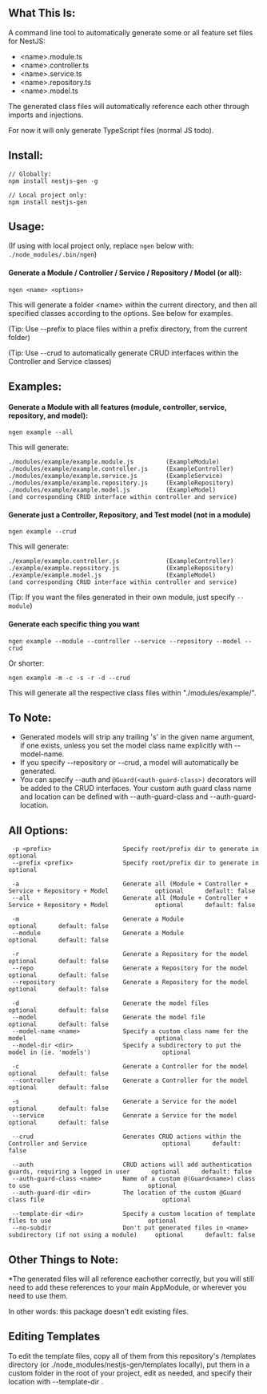 ## What This Is:

A command line tool to automatically generate some or all feature set files for NestJS:
* \<name>.module.ts
* \<name>.controller.ts
* \<name>.service.ts
* \<name>.repository.ts
* \<name>.model.ts

The generated class files will automatically reference each other through imports and injections. 

For now it will only generate TypeScript files (normal JS todo).

## Install:

    // Globally:
    npm install nestjs-gen -g

    // Local project only:
    npm install nestjs-gen


## Usage:

(If using with local project only, replace `ngen` below with: `./node_modules/.bin/ngen`)

#### Generate a Module / Controller / Service / Repository / Model (or all):

    ngen <name> <options>


This will generate a folder \<name> within the current directory, and then all specified classes according to the options.  See below for examples.

(Tip: Use --prefix to place files within a prefix directory, from the current folder)

(Tip: Use --crud to automatically generate CRUD interfaces within the Controller and Service classes)


## Examples:

#### Generate a Module with all features (module, controller, service, repository, and model):

    ngen example --all

This will generate:

    ./modules/example/example.module.js         (ExampleModule)
    ./modules/example/example.controller.js     (ExampleController)
    ./modules/example/example.service.js        (ExampleService)
    ./modules/example/example.repository.js     (ExampleRepository)
    ./modules/example/example.model.js          (ExampleModel)
    (and corresponding CRUD interface within controller and service)

#### Generate just a Controller, Repository, and Test model (not in a module)

    ngen example --crud

This will generate:

    ./example/example.controller.js             (ExampleController)
    ./example/example.repository.js             (ExampleRepository)
    ./example/example.model.js                  (ExampleModel)
    (and corresponding CRUD interface within controller and service)

(Tip: If you want the files generated in their own module, just specify `--module`)

#### Generate each specific thing you want

    ngen example --module --controller --service --repository --model --crud

Or shorter:

    ngen example -m -c -s -r -d --crud

This will generate all the respective class files within "./modules/example/".

## To Note:
* Generated models will strip any trailing 's' in the given name argument, if one exists, unless you set the model class name explicitly with --model-name.
* If you specify --repository or --crud, a model will automatically be generated.
* You can specify --auth and `@Guard(<auth-guard-class>)` decorators will be added to the CRUD interfaces. 
Your custom auth guard class name and location can be defined with --auth-guard-class and --auth-guard-location.


## All Options:

     -p <prefix>                    Specify root/prefix dir to generate in                                       optional
     --prefix <prefix>              Specify root/prefix dir to generate in                                       optional

     -a                             Generate all (Module + Controller + Service + Repository + Model             optional      default: false
     --all                          Generate all (Module + Controller + Service + Repository + Model             optional      default: false

     -m                             Generate a Module                                                            optional      default: false
     --module                       Generate a Module                                                            optional      default: false

     -r                             Generate a Repository for the model                                          optional      default: false
     --repo                         Generate a Repository for the model                                          optional      default: false
     --repository                   Generate a Repository for the model                                          optional      default: false
     
     -d                             Generate the model files                                                     optional      default: false
     --model                        Generate the model file                                                      optional      default: false
     --model-name <name>            Specify a custom class name for the model                                    optional
     --model-dir <dir>              Specify a subdirectory to put the model in (ie. 'models')                    optional
     
     -c                             Generate a Controller for the model                                          optional      default: false
     --controller                   Generate a Controller for the model                                          optional      default: false
     
     -s                             Generate a Service for the model                                             optional      default: false
     --service                      Generate a Service for the model                                             optional      default: false
     
     --crud                         Generates CRUD actions within the Controller and Service                     optional      default: false
     
     --auth                         CRUD actions will add authentication guards, requiring a logged in user      optional      default: false
     --auth-guard-class <name>      Name of a custom @(Guard<name>) class to use                                 optional
     --auth-guard-dir <dir>         The location of the custom @Guard class file                                 optional
     
     --template-dir <dir>           Specify a custom location of template files to use                           optional
     --no-subdir                    Don't put generated files in <name> subdirectory (if not using a module)     optional      default: false


## Other Things to Note:
*The generated files will all reference eachother correctly, but you will still need to add these references to your main AppModule, or wherever you need to use them.
 
In other words: this package doesn't edit existing files.

## Editing Templates
To edit the template files, copy all of them from this repository's /templates directory (or ./node_modules/nestjs-gen/templates locally), put them in a custom folder in the root of your project, edit as needed, and specify their location with --template-dir <folder>.